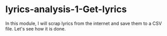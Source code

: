 # lyrics-analysis-1-Get-lyrics
In this module, I will scrap lyrics from the internet and save them to a CSV file. Let's see how it is done. 
